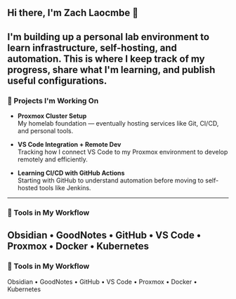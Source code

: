 ## Hi there, I'm Zach Laocmbe 👋

I'm building up a personal lab environment to learn infrastructure, self-hosting, and automation. This is where I keep track of my progress, share what I'm learning, and publish useful configurations.
---

### 🔧 Projects I'm Working On

- **Proxmox Cluster Setup**  
  My homelab foundation — eventually hosting services like Git, CI/CD, and personal tools.

- **VS Code Integration + Remote Dev**  
  Tracking how I connect VS Code to my Proxmox environment to develop remotely and efficiently.

- **Learning CI/CD with GitHub Actions**  
  Starting with GitHub to understand automation before moving to self-hosted tools like Jenkins.
---

### 🧰 Tools in My Workflow

Obsidian • GoodNotes • GitHub • VS Code • Proxmox • Docker • Kubernetes
---

### 🧰 Tools in My Workflow

Obsidian • GoodNotes • GitHub • VS Code • Proxmox • Docker • Kubernetes
